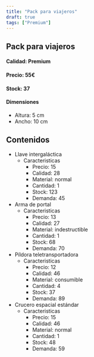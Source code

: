 ```yaml
---
title: "Pack para viajeros"
draft: true
tags: ["Premium"]
---
```

## Pack para viajeros
#### Calidad: Premium
#### Precio: 55€
#### Stock: 37
#### Dimensiones
- Altura: 5 cm 
- Ancho: 10 cm
## Contenidos
- Llave intergaláctica
    - Caracteristicas
        - Precio: 15
        - Calidad: 28
        - Material: normal
        - Cantidad: 1
        - Stock: 123
        - Demanda: 45
- Arma de portal
    - Caracteristicas
        - Precio: 13
        - Calidad: 27
        - Material: indestructible
        - Cantidad: 1
        - Stock: 68
        - Demanda: 70
- Píldora teletransportadora
    - Caracteristicas
        - Precio: 12
        - Calidad: 46
        - Material: consumible
        - Cantidad: 4
        - Stock: 37
        - Demanda: 89
- Crucero espacial estándar
    - Caracteristicas
        - Precio: 15
        - Calidad: 46
        - Material: normal
        - Cantidad: 1
        - Stock: 48
        - Demanda: 59
